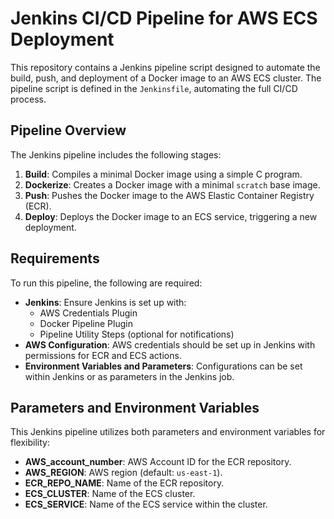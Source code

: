 # Jenkins CI/CD Pipeline for AWS ECS Deployment

This repository contains a Jenkins pipeline script designed to automate the build, push, and deployment of a Docker image to an AWS ECS cluster. The pipeline script is defined in the `Jenkinsfile`, automating the full CI/CD process.

## Pipeline Overview

The Jenkins pipeline includes the following stages:

1. **Build**: Compiles a minimal Docker image using a simple C program.
2. **Dockerize**: Creates a Docker image with a minimal `scratch` base image.
3. **Push**: Pushes the Docker image to the AWS Elastic Container Registry (ECR).
4. **Deploy**: Deploys the Docker image to an ECS service, triggering a new deployment.

## Requirements

To run this pipeline, the following are required:

- **Jenkins**: Ensure Jenkins is set up with:
  - AWS Credentials Plugin
  - Docker Pipeline Plugin
  - Pipeline Utility Steps (optional for notifications)
- **AWS Configuration**: AWS credentials should be set up in Jenkins with permissions for ECR and ECS actions.
- **Environment Variables and Parameters**: Configurations can be set within Jenkins or as parameters in the Jenkins job.

## Parameters and Environment Variables

This Jenkins pipeline utilizes both parameters and environment variables for flexibility:

- **AWS_account_number**: AWS Account ID for the ECR repository.
- **AWS_REGION**: AWS region (default: `us-east-1`).
- **ECR_REPO_NAME**: Name of the ECR repository.
- **ECS_CLUSTER**: Name of the ECS cluster.
- **ECS_SERVICE**: Name of the ECS service within the cluster.
